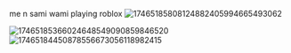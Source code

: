 me n sami wami playing roblox
![17465185808124882405994665493062](https://github.com/user-attachments/assets/90be746f-bf63-4cb7-a7c2-b48c6fd5e287)

![17465185366024648549090859846520](https://github.com/user-attachments/assets/87d446eb-8339-46c1-ba61-403c71f33250)
![17465184450878556673056118982415](https://github.com/user-attachments/assets/15014de6-7787-4dfb-b896-d4ecb8c0df3e)
